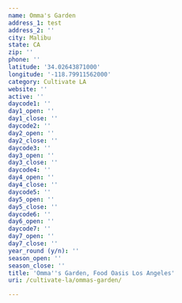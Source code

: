 ```yaml
---
name: Omma's Garden
address_1: test
address_2: ''
city: Malibu
state: CA
zip: ''
phone: ''
latitude: '34.02643871000'
longitude: '-118.79911562000'
category: Cultivate LA
website: ''
active: ''
daycode1: ''
day1_open: ''
day1_close: ''
daycode2: ''
day2_open: ''
day2_close: ''
daycode3: ''
day3_open: ''
day3_close: ''
daycode4: ''
day4_open: ''
day4_close: ''
daycode5: ''
day5_open: ''
day5_close: ''
daycode6: ''
day6_open: ''
daycode7: ''
day7_open: ''
day7_close: ''
year_round (y/n): ''
season_open: ''
season_close: ''
title: 'Omma''s Garden, Food Oasis Los Angeles'
uri: /cultivate-la/ommas-garden/

---
```

